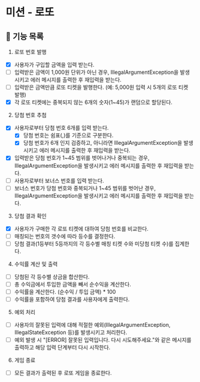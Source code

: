 # 미션 - 로또

## 🚀 기능 목록

1. 로또 번호 발행 
- [x] 사용자가 구입할 금액을 입력 받는다. 
- [ ] 입력받은 금액이 1,000원 단위가 아닌 경우, IllegalArgumentException을 발생시키고 에러 메시지를 출력한 후 재입력을 받는다.
- [ ] 입력받은 금액만큼 로또 티켓을 발행한다. (예: 5,000원 입력 시 5개의 로또 티켓 발행)
- [x] 각 로또 티켓에는 중복되지 않는 6개의 숫자(1~45)가 랜덤으로 할당된다.

2. 당첨 번호 추첨

- [x] 사용자로부터 당첨 번호 6개를 입력 받는다.
  - [x] 당첨 번호는 쉼표(,)를 기준으로 구분한다.
  - [x] 당첨 번호가 6개 인지 검증하고, 아니라면 IllegalArgumentException을 발생시키고 에러 메시지를 출력한 후 재입력을 받는다.
- [x] 입력받은 당첨 번호가 1~45 범위를 벗어나거나 중복되는 경우, IllegalArgumentException을 발생시키고 에러 메시지를 출력한 후 재입력을 받는다.
- [ ] 사용자로부터 보너스 번호를 입력 받는다.
- [ ] 보너스 번호가 당첨 번호와 중복되거나 1~45 범위를 벗어난 경우, IllegalArgumentException을 발생시키고 에러 메시지를 출력한 후 재입력을 받는다.

3. 당첨 결과 확인

- [x] 사용자가 구매한 각 로또 티켓에 대하여 당첨 번호를 비교한다. 
- [ ] 매칭되는 번호의 갯수에 따라 등수를 결정한다.
- [ ] 당첨 결과(1등부터 5등까지의 각 등수별 매칭 티켓 수와 미당첨 티켓 수)를 집계한다.

4. 수익률 계산 및 출력

- [ ] 당첨된 각 등수별 상금을 합산한다.
- [ ] 총 수익금에서 투입한 금액을 빼서 순수익을 계산한다.
- [ ] 수익률을 계산한다. (순수익 / 투입 금액) * 100
- [ ] 수익률을 포함하여 당첨 결과를 사용자에게 출력한다.

5. 예외 처리

- [ ] 사용자의 잘못된 입력에 대해 적절한 예외(IllegalArgumentException, IllegalStateException 등)를 발생시키고 처리한다.
- [ ] 예외 발생 시 "[ERROR] 잘못된 입력입니다. 다시 시도해주세요."와 같은 메시지를 출력하고 해당 입력 단계부터 다시 시작한다.

6. 게임 종료

- [ ] 모든 결과가 출력된 후 로또 게임을 종료한다.




